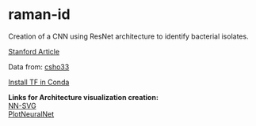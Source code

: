 # raman-id
Creation of a CNN using ResNet architecture to identify bacterial isolates. <br />

<a href="https://www.nature.com/articles/s41467-019-12898-9#Bib1">Stanford Article<a/> <br />

Data from: <a href="https://www.dropbox.com/sh/gmgduvzyl5tken6/AABtSWXWPjoUBkKyC2e7Ag6Da?dl=0">csho33<a/> <br />
  
<a href="https://docs.anaconda.com/anaconda/user-guide/tasks/tensorflow/">Install TF in Conda<a/>
<br />

**Links for Architecture visualization creation:** <br />
<a href="http://alexlenail.me/NN-SVG/LeNet.html">NN-SVG<a/> <br />
<a href="https://github.com/HarisIqbal88/PlotNeuralNet">PlotNeuralNet<a/> <br />

